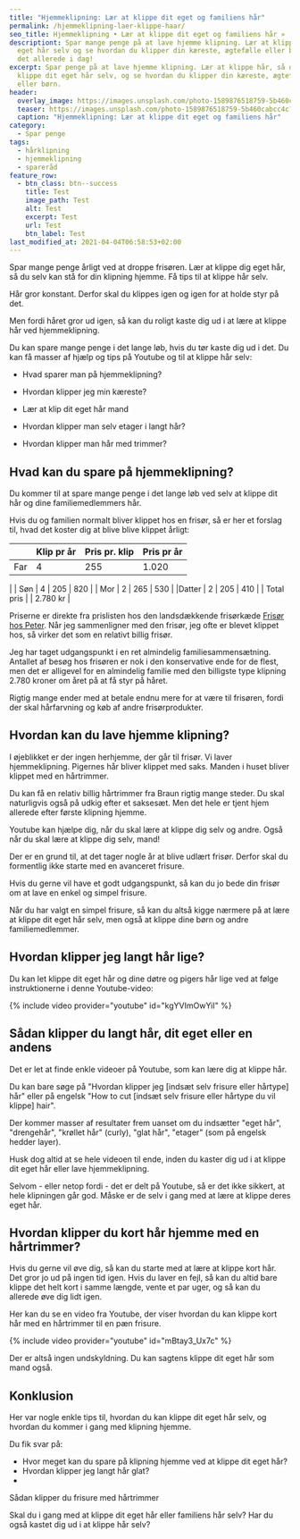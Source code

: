 ```yaml
---
title: "Hjemmeklipning: Lær at klippe dit eget og familiens hår"
permalink: /hjemmeklipning-laer-klippe-haar/
seo_title: Hjemmeklipning • Lær at klippe dit eget og familiens hår »
descriptiont: Spar mange penge på at lave hjemme klipning. Lær at klippe dit
  eget hår selv og se hvordan du klipper din kæreste, ægtefælle eller børn. Lær
  det allerede i dag!
excerpt: Spar penge på at lave hjemme klipning. Lær at klippe hår, så du kan
  klippe dit eget hår selv, og se hvordan du klipper din kæreste, ægtefælle
  eller børn.
header:
  overlay_image: https://images.unsplash.com/photo-1589876518759-5b460cabcc4c?ixid=MXwxMjA3fDB8MHxwaG90by1wYWdlfHx8fGVufDB8fHw%3D&ixlib=rb-1.2.1&auto=format&fit=crop&w=1950&q=80
  teaser: https://images.unsplash.com/photo-1589876518759-5b460cabcc4c?ixid=MXwxMjA3fDB8MHxwaG90by1wYWdlfHx8fGVufDB8fHw%3D&ixlib=rb-1.2.1&auto=format&fit=crop&w=400&q=80
  caption: "Hjemmeklipning: Lær at klippe dit eget og familiens hår"
category:
  - Spar penge
tags:
  - hårklipning
  - hjemmeklipning
  - spareråd
feature_row:
  - btn_class: btn--success
    title: Test
    image_path: Test
    alt: Test
    excerpt: Test
    url: Test
    btn_label: Test
last_modified_at: 2021-04-04T06:58:53+02:00
---
```

Spar mange penge årligt ved at droppe frisøren. Lær at klippe dig eget hår, så du selv kan stå for din klipning hjemme. Få tips til at klippe hår selv.

Hår gror konstant. Derfor skal du klippes igen og igen for at holde styr på det.

Men fordi håret gror ud igen, så kan du roligt kaste dig ud i at lære at klippe hår ved hjemmeklipning.

Du kan spare mange penge i det lange løb, hvis du tør kaste dig ud i det. Du kan få masser af hjælp og tips på Youtube og til at klippe hår selv:

- Hvad sparer man på hjemmeklipning?
- Hvordan klipper jeg min kæreste?
- Lær at klip dit eget hår mand
- Hvordan klipper man selv etager i langt hår?

- Hvordan klipper man hår med trimmer?


## Hvad kan du spare på hjemmeklipning?

Du kommer til at spare mange penge i det lange løb ved selv at klippe dit hår og dine familiemedlemmers hår.

Hvis du og familien normalt bliver klippet hos en frisør, så er her et forslag til, hvad det koster dig at blive blive klippet årligt:


|| Klip pr år | Pris pr. klip | Pris pr år |
|-|-|-|-|
| Far | 4 | 255 | 1.020
 |
| Søn | 4 | 205 | 820 |
| Mor | 2 | 265 | 530 |
|Datter | 2 | 205 | 410
 |
| Total pris | | 2.780 kr |


Priserne er direkte fra prislisten hos den landsdækkende frisørkæde [Frisør hos Peter](https://hospeter.dk/prisliste/). Når jeg sammenligner med den frisør, jeg ofte er blevet klippet hos, så virker det som en relativt billig frisør.

Jeg har taget udgangspunkt i en ret almindelig familiesammensætning. Antallet af besøg hos frisøren er nok i den konservative ende for de flest, men det er alligevel for en almindelig familie med den billigste type klipning 2.780 kroner om året på at få styr på håret.

Rigtig mange ender med at betale endnu mere for at være til frisøren, fordi der skal hårfarvning og køb af andre frisørprodukter.

## Hvordan kan du lave hjemme klipning?

I øjeblikket er der ingen herhjemme, der går til frisør. Vi laver hjemmeklipning. Pigernes hår bliver klippet med saks. Manden i huset bliver klippet med en hårtrimmer.

Du kan få en relativ billig hårtrimmer fra Braun rigtig mange steder. Du skal naturligvis også på udkig efter et saksesæt. Men det hele er tjent hjem allerede efter første klipning hjemme.



Youtube kan hjælpe dig, når du skal lære at klippe dig selv og andre. Også når du skal lære at klippe dig selv, mand!

Der er en grund til, at det tager nogle år at blive udlært frisør. Derfor skal du formentlig ikke starte med en avanceret frisure.

Hvis du gerne vil have et godt udgangspunkt, så kan du jo bede din frisør om at lave en enkel og simpel frisure.

Når du har valgt en simpel frisure, så kan du altså kigge nærmere på at lære at klippe dit eget hår selv, men også at klippe dine børn og andre familiemedlemmer.

## Hvordan klipper jeg langt hår lige?



Du kan let klippe dit eget hår og dine døtre og pigers hår lige ved at følge instruktionerne i denne Youtube-video:

{% include video provider="youtube" id="kgYVImOwYiI" %}



## Sådan klipper du langt hår, dit eget eller en andens

Det er let at finde enkle videoer på Youtube, som kan lære dig at klippe hår. 

Du kan bare søge på "Hvordan klipper jeg [indsæt selv frisure eller hårtype] hår" eller på engelsk "How to cut [indsæt selv frisure eller hårtype du vil klippe] hair".

Der kommer masser af resultater frem uanset om du indsætter "eget hår", "drengehår", "krøllet hår" (curly), "glat hår", "etager" (som på engelsk hedder layer).

Husk dog altid at se hele videoen til ende, inden du kaster dig ud i at klippe dit eget hår eller lave hjemmeklipning.

Selvom - eller netop fordi - det er delt på Youtube, så er det ikke sikkert, at hele klipningen går god. Måske er de selv i gang med at lære at klippe deres eget hår.

## Hvordan klipper du kort hår hjemme med en hårtrimmer?

Hvis du gerne vil øve dig, så kan du starte med at lære at klippe kort hår. Det gror jo ud på ingen tid igen. Hvis du laver en fejl, så kan du altid bare klippe det helt kort i samme længde, vente et par uger, og så kan du allerede øve dig lidt igen.

Her kan du se en video fra Youtube, der viser hvordan du kan klippe kort hår med en hårtrimmer til en pæn frisure.

{% include video provider="youtube" id="mBtay3_Ux7c" %}

Der er altså ingen undskyldning. Du kan sagtens klippe dit eget hår som mand også.




## Konklusion

Her var nogle enkle tips til, hvordan du kan klippe dit eget hår selv, og hvordan du kommer i gang med klipning hjemme.

Du fik svar på:

- Hvor meget kan du spare på klipning hjemme ved at klippe dit eget hår?
- Hvordan klipper jeg langt hår glat?
- 
Sådan klipper du frisure med hårtrimmer

Skal du i gang med at klippe dit eget hår eller familiens hår selv? Har du også kastet dig ud i at klippe hår selv?